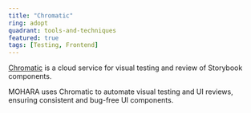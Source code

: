 ```yaml
---
title: "Chromatic"
ring: adopt
quadrant: tools-and-techniques
featured: true
tags: [Testing, Frontend]
---
```


[Chromatic](https://www.chromatic.com/) is a cloud service for visual testing and review of Storybook components.

MOHARA uses Chromatic to automate visual testing and UI reviews, ensuring consistent and bug-free UI components.
